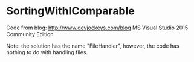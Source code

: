 # SortingWithIComparable

Code from blog: http://www.devjockeys.com/blog
MS Visual Studio 2015 Community Edition

Note: the solution has the name "FileHandler", however, the code has nothing to do with handling files.
